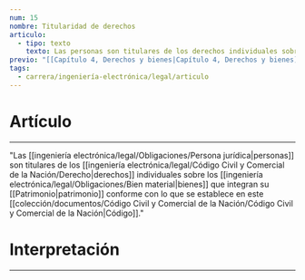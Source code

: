 ```yaml
---
num: 15
nombre: Titularidad de derechos
articulo:
  - tipo: texto
    texto: Las personas son titulares de los derechos individuales sobre los bienes que integran su patrimonio conforme con lo que se establece en este Código.
previo: "[[Capítulo 4, Derechos y bienes|Capítulo 4, Derechos y bienes]]"
tags:
  - carrera/ingeniería-electrónica/legal/articulo
---
```

# Artículo
---
"Las [[ingeniería electrónica/legal/Obligaciones/Persona jurídica|personas]] son titulares de los [[ingeniería electrónica/legal/Código Civil y Comercial de la Nación/Derecho|derechos]] individuales sobre los [[ingeniería electrónica/legal/Obligaciones/Bien material|bienes]] que integran su [[Patrimonio|patrimonio]] conforme con lo que se establece en este [[colección/documentos/Código Civil y Comercial de la Nación/Código Civil y Comercial de la Nación|Código]]."

# Interpretación
---
